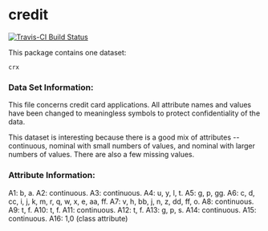 # credit

[![Travis-CI Build Status](https://travis-ci.org/adamacosta/credit.png?branch=master)](https://travis-ci.org/adamacosta/credit)

This package contains one dataset:

`crx`

### Data Set Information:

This file concerns credit card applications. All attribute names and values have been 
changed to meaningless symbols to protect confidentiality of the data. 

This dataset is interesting because there is a good mix of attributes -- 
continuous, nominal with small numbers of values, and nominal with larger numbers 
of values. There are also a few missing values.

### Attribute Information:

A1:	b, a. 
A2:	continuous. 
A3:	continuous. 
A4:	u, y, l, t. 
A5:	g, p, gg. 
A6:	c, d, cc, i, j, k, m, r, q, w, x, e, aa, ff. 
A7:	v, h, bb, j, n, z, dd, ff, o. 
A8:	continuous. 
A9:	t, f. 
A10: t, f. 
A11: continuous. 
A12: t, f. 
A13: g, p, s. 
A14: continuous. 
A15: continuous. 
A16: 1,0 (class attribute)